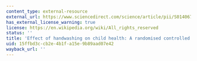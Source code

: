 ```yaml
---
content_type: external-resource
external_url: https://www.sciencedirect.com/science/article/pii/S0140673605669127
has_external_license_warning: true
license: https://en.wikipedia.org/wiki/All_rights_reserved
status: ''
title: 'Effect of handwashing on child health: A randomised controlled trial'
uid: 15ffbd3c-cb2e-4b1f-a15e-9b89aad07e42
wayback_url: ''
---
```

